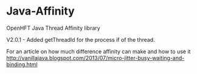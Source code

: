 Java-Affinity
=============

OpenHFT Java Thread Affinity library

V2.0.1 - Added getThreadId for the process if of the thread.

For an article on how much difference affinity can make and how to use it http://vanillajava.blogspot.com/2013/07/micro-jitter-busy-waiting-and-binding.html
